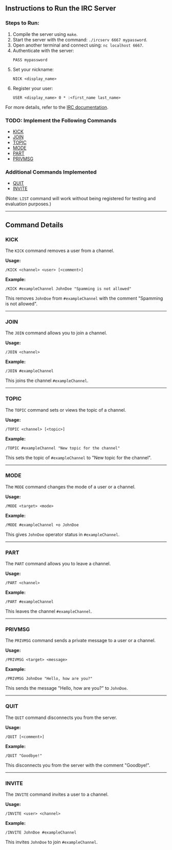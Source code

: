## Instructions to Run the IRC Server

### Steps to Run:
1. Compile the server using `make`.
2. Start the server with the command: `./ircserv 6667 mypassword`.
3. Open another terminal and connect using: `nc localhost 6667`.
4. Authenticate with the server:
    ```
    PASS mypassword
    ```
5. Set your nickname:
    ```
    NICK <display_name>
    ```
6. Register your user:
    ```
    USER <display_name> 0 * :<first_name last_name>
    ```

For more details, refer to the [IRC documentation](https://modern.ircdocs.horse/#privmsg-message).

### TODO: Implement the Following Commands
- [KICK](#kick)
- [JOIN](#join)
- [TOPIC](#topic)
- [MODE](#mode)
- [PART](#part)
- [PRIVMSG](#privmsg)

### Additional Commands Implemented
- [QUIT](#quit)
- [INVITE](#invite)

(Note: `LIST` command will work without being registered for testing and evaluation purposes.)

---

## Command Details

### KICK
The `KICK` command removes a user from a channel.

**Usage:**
```
/KICK <channel> <user> [<comment>]
```

**Example:**
```
/KICK #exampleChannel JohnDoe "Spamming is not allowed"
```
This removes `JohnDoe` from `#exampleChannel` with the comment "Spamming is not allowed".

___________________________________
### JOIN
The `JOIN` command allows you to join a channel.

**Usage:**
```
/JOIN <channel>
```

**Example:**
```
/JOIN #exampleChannel
```
This joins the channel `#exampleChannel`.

___________________________________
### TOPIC
The `TOPIC` command sets or views the topic of a channel.

**Usage:**
```
/TOPIC <channel> [<topic>]
```

**Example:**
```
/TOPIC #exampleChannel "New topic for the channel"
```
This sets the topic of `#exampleChannel` to "New topic for the channel".

___________________________________
### MODE
The `MODE` command changes the mode of a user or a channel.

**Usage:**
```
/MODE <target> <mode>
```

**Example:**
```
/MODE #exampleChannel +o JohnDoe
```
This gives `JohnDoe` operator status in `#exampleChannel`.

___________________________________
### PART
The `PART` command allows you to leave a channel.

**Usage:**
```
/PART <channel>
```

**Example:**
```
/PART #exampleChannel
```
This leaves the channel `#exampleChannel`.

___________________________________
### PRIVMSG
The `PRIVMSG` command sends a private message to a user or a channel.

**Usage:**
```
/PRIVMSG <target> <message>
```

**Example:**
```
/PRIVMSG JohnDoe "Hello, how are you?"
```
This sends the message "Hello, how are you?" to `JohnDoe`.

___________________________________
### QUIT
The `QUIT` command disconnects you from the server.

**Usage:**
```
/QUIT [<comment>]
```

**Example:**
```
/QUIT "Goodbye!"
```
This disconnects you from the server with the comment "Goodbye!".

___________________________________
### INVITE
The `INVITE` command invites a user to a channel.

**Usage:**
```
/INVITE <user> <channel>
```

**Example:**
```
/INVITE JohnDoe #exampleChannel
```
This invites `JohnDoe` to join `#exampleChannel`.
